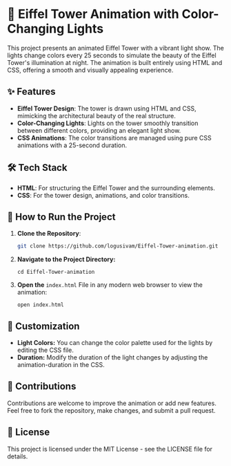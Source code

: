 # 🗼 Eiffel Tower Animation with Color-Changing Lights

This project presents an animated Eiffel Tower with a vibrant light show. The lights change colors every 25 seconds to simulate the beauty of the Eiffel Tower's illumination at night. The animation is built entirely using HTML and CSS, offering a smooth and visually appealing experience.

## ✨ Features

- **Eiffel Tower Design**: The tower is drawn using HTML and CSS, mimicking the architectural beauty of the real structure.
- **Color-Changing Lights**: Lights on the tower smoothly transition between different colors, providing an elegant light show.
- **CSS Animations**: The color transitions are managed using pure CSS animations with a 25-second duration.

## 🛠️ Tech Stack

- **HTML**: For structuring the Eiffel Tower and the surrounding elements.
- **CSS**: For the tower design, animations, and color transitions.

## 🚀 How to Run the Project

1. **Clone the Repository**:
   ```bash
   git clone https://github.com/logusivam/Eiffel-Tower-animation.git
   ```

2. **Navigate to the Project Directory:**
   ```
   cd Eiffel-Tower-animation
   ```

3. **Open the** `index.html` File in any modern web browser to view the animation:
   ```
   open index.html
   ```

## 🎨 Customization
- **Light Colors:** You can change the color palette used for the lights by editing the CSS file.
- **Duration:** Modify the duration of the light changes by adjusting the animation-duration in the CSS.

## 🤝 Contributions
Contributions are welcome to improve the animation or add new features. Feel free to fork the repository, make changes, and submit a pull request.


## 📜 License
This project is licensed under the MIT License - see the LICENSE file for details.